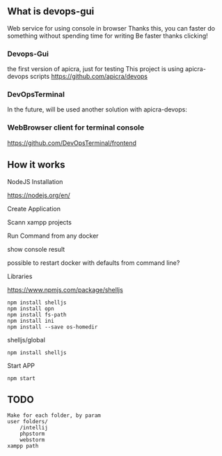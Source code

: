 ## What is devops-gui
Web service for using console in browser
Thanks this, you can faster do something without spending time for writing
Be faster thanks clicking!

### Devops-Gui
the first version of apicra, just for testing
This project is using apicra-devops scripts
https://github.com/apicra/devops

### DevOpsTerminal
In the future, will be used another solution with apicra-devops:

### WebBrowser client for terminal console 
https://github.com/DevOpsTerminal/frontend

## How it works
NodeJS Installation

https://nodejs.org/en/

Create Application

Scann xampp projects

Run Command from any docker

show console result

possible to restart docker with defaults from command line?

Libraries

https://www.npmjs.com/package/shelljs

    npm install shelljs
    npm install opn
    npm install fs-path
    npm install ini
    npm install --save os-homedir

shelljs/global

    npm install shelljs

Start APP

    npm start
    
    
## TODO
    
    Make for each folder, by param     
    user folders/
        /intellij
        phpstorm
        webstorm
    xampp path
    
    
    
    
